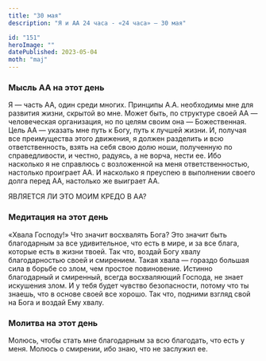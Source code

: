```yaml
---
title: "30 мая"
description: "Я и АА 24 часа - «24 часа» — 30 мая"

id: "151"
heroImage: ""
datePublished: 2023-05-04
moth: "maj"
---
```


### Мысль АА на этот день

Я — часть АА, один среди многих. Принципы А.А. необходимы мне для развития
жизни, скрытой во мне. Может быть, по структуре своей АА — человеческая
организация, но по целям своим она — Божественная. Цель АА — указать мне путь
к Богу, путь к лучшей жизни. И, получая все преимущества этого движения, я
должен разделить и всю ответственность, взять на себя свою долю ноши,
полученную по справедливости, и честно, радуясь, а не ворча, нести ее. Ибо
насколько я не справлюсь с возложенной на меня ответственностью, настолько
проиграет АА. И насколько я преуспею в выполнении своего долга перед АА,
настолько же выиграет АА.

ЯВЛЯЕТСЯ ЛИ ЭТО МОИМ КРЕДО В АА?

### Медитация на этот день

«Хвала Господу!» Что значит восхвалять Бога? Это значит быть благодарным за
все удивительное, что есть в мире, и за все блага, которые есть в жизни твоей.
Так что, воздай Богу хвалу благодарностью своей и смирением. Такая хвала —
гораздо большая сила в борьбе со злом, чем простое повиновение. Истинно
благодарный и смиренный, всегда восхваляющий Господа, не знает искушения злом.
И у тебя будет чувство безопасности, потому что ты знаешь, что в основе своей
все хорошо. Так что, подними взгляд свой на Бога и воздай Ему хвалу.

### Молитва на этот день

Молюсь, чтобы стать мне благодарным за всю благодать, что есть у меня. Молюсь
о смирении, ибо знаю, что не заслужил ее.
